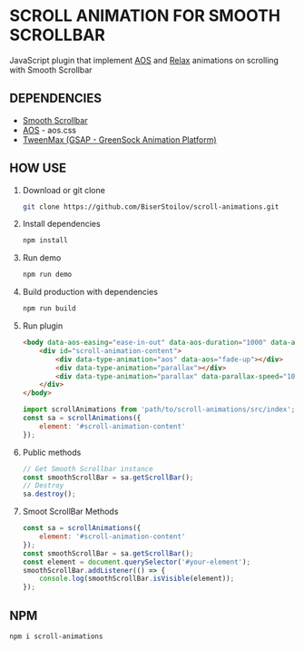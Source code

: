 # SCROLL ANIMATION FOR SMOOTH SCROLLBAR

JavaScript plugin that implement [AOS](https://github.com/michalsnik/aos) and [Relax](https://github.com/dixonandmoe/rellax) animations on scrolling with Smooth Scrollbar

## DEPENDENCIES

-   [Smooth Scrollbar](https://github.com/idiotWu/smooth-scrollbar)
-   [AOS](https://github.com/michalsnik/aos) - aos.css
-   [TweenMax (GSAP - GreenSock Animation Platform)](https://github.com/greensock/GreenSock-JS)

## HOW USE

1.  Download or git clone
    ```bash
    git clone https://github.com/BiserStoilov/scroll-animations.git
    ```
1.  Install dependencies
    ```bash
    npm install
    ```
1.  Run demo
    ```bash
    npm run demo
    ```
1.  Build production with dependencies
    ```bash
    npm run build
    ```
1.  Run plugin

    ```html
    <body data-aos-easing="ease-in-out" data-aos-duration="1000" data-aos-delay="100">
        <div id="scroll-animation-content">
            <div data-type-animation="aos" data-aos="fade-up"></div>
            <div data-type-animation="parallax"></div>
            <div data-type-animation="parallax" data-parallax-speed="10"></div>
        </div>
    </body>
    ```

    ```javascript
    import scrollAnimations from 'path/to/scroll-animations/src/index'; 
    const sa = scrollAnimations({
        element: '#scroll-animation-content'
    });
    ```

1.  Public methods

    ```javascript
    // Get Smooth Scrollbar instance
    const smoothScrollBar = sa.getScrollBar();
    // Destroy
    sa.destroy();
    ```
1.  Smoot ScrollBar Methods
    ```javascript
    const sa = scrollAnimations({
        element: '#scroll-animation-content'
    });
    const smoothScrollBar = sa.getScrollBar();
    const element = document.querySelector('#your-element');
    smoothScrollBar.addListener(() => {
        console.log(smoothScrollBar.isVisible(element));
    }); 
    ```

## NPM

```bash
npm i scroll-animations
```
